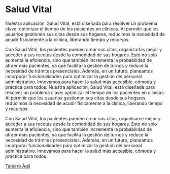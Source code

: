 #  Salud Vital

Nuestra aplicación, Salud Vital, está diseñada para resolver un problema clave: optimizar el tiempo de los pacientes en clínicas. Al permitir que los usuarios gestionen sus citas desde sus hogares, reducimos la necesidad de acudir físicamente a la clínica, liberando tiempo y recursos.

Con Salud Vital, los pacientes pueden crear sus citas, organizarlas mejor y acceder a sus recetas desde la comodidad de sus hogares. Esto no solo aumenta la eficiencia, sino que también incrementa la probabilidad de atraer más pacientes, ya que facilita la gestión de turnos y reduce la necesidad de trámites presenciales. Además, en un futuro, planeamos incorporar funcionalidades para optimizar la gestión del personal administrativo. Innovamos para hacer la salud más accesible, cómoda y práctica para todos.
Nuestra aplicación, Salud Vital, está diseñada para resolver un problema clave: optimizar el tiempo de los pacientes en clínicas. Al permitir que los usuarios gestionen sus citas desde sus hogares, reducimos la necesidad de acudir físicamente a la clínica, liberando tiempo y recursos.

Con Salud Vital, los pacientes pueden crear sus citas, organisarse mejor y acceder a sus recetas desde la comodidad de sus hogares. Esto no solo aumenta la eficiencia, sino que también incrementa la probabilidad de atraer más pacientes, ya que facilita la gestión de turnos y reduce la necesidad de trámites presenciales. Además, en un futuro, planeamos incorporar funcionalidades para optimizar la gestión del personal administrativo. Innovamos para hacer la salud más accesible, cómoda y práctica para todos.

[Tablero Ágil](https://javierismasanchez.atlassian.net/jira/software/projects/SCRUM/boards/1/backlog  "Tablero Ágil")
